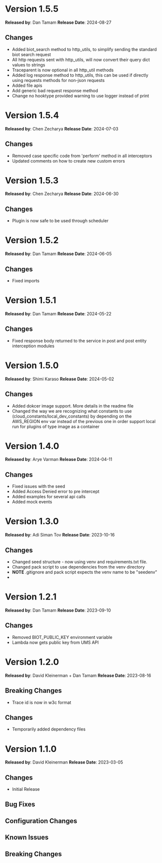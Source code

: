 # Version 1.5.5
**Released by**: Dan Tamam **Release Date**: 2024-08-27
## Changes
- Added biot_search method to http_utils, to simplify sending the standard biot search request
- All http requests sent with http_utils, will now convert their query dict values to strings
- Traceparent is now optional in all http_util methods
- Added log response method to http_utils, this can be used if directly using requests methods for non-json requests
- Added file apis
- Add generic bad request response method
- Change no hooktype provided warning to use logger instead of print

# Version 1.5.4
**Released by**: Chen Zecharya **Release Date**: 2024-07-03
## Changes
- Removed case specific code from 'perform' method in all interceptors
- Updated comments on how to create new custom errors

# Version 1.5.3
**Released by**: Chen Zecharya **Release Date**: 2024-06-30
## Changes
- Plugin is now safe to be used through scheduler

# Version 1.5.2
**Released by**: Dan Tamam **Release Date**: 2024-06-05
## Changes
- Fixed imports

# Version 1.5.1
**Released by**: Dan Tamam **Release Date**: 2024-05-22
## Changes
- Fixed response body returned to the service in post and post entity interception modules

# Version 1.5.0
**Released by**: Shimi Karaso **Release Date**: 2024-05-02
## Changes
- Added dokcer image support. More details in the readme file
- Changed the way we are recognizing what constants to use (cloud_constants/local_dev_constants)
by depending on the AWS_REGION env var instead of the previous one in order support
local run for plugins of type image as a container

# Version 1.4.0
**Released by**: Arye Varman **Release Date**: 2024-04-11
## Changes
- Fixed issues with the seed
- Added Access Denied error to pre intercept
- Added examples for several api calls
- Added mock events

# Version 1.3.0
**Released by**: Adi Siman Tov **Release Date**: 2023-10-16
## Changes
- Changed seed structure - now using venv and requirements.txt file.
- Changed pack script to use dependencies from the venv directory
- **NOTE** .gitignore and pack script expects the venv name to be "seedenv"
- 
# Version 1.2.1
**Released by**: Dan Tamam **Release Date**: 2023-09-10
## Changes
- Removed BIOT_PUBLIC_KEY environment variable
- Lambda now gets public key from UMS API

# Version 1.2.0
**Released by**: David Kleinerman + Dan Tamam **Release Date**: 2023-08-16
## Breaking Changes
- Trace id is now in w3c format
## Changes
- Temporarily added dependency files

# Version 1.1.0
**Released by**: David Kleinerman **Release Date**: 2023-03-05
## Changes
 - Initial Release

## Bug Fixes
## Configuration Changes
## Known Issues
## Breaking Changes
